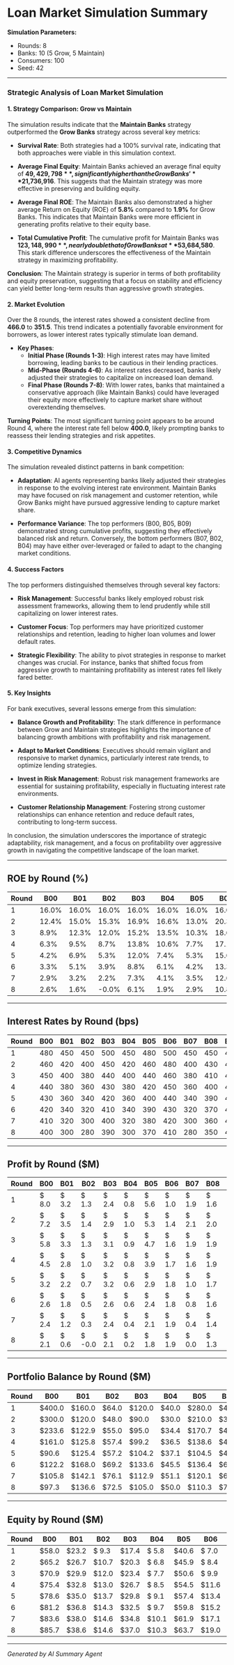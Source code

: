 # Loan Market Simulation Summary

**Simulation Parameters:**
- Rounds: 8
- Banks: 10 (5 Grow, 5 Maintain)
- Consumers: 100
- Seed: 42

---

### Strategic Analysis of Loan Market Simulation

#### 1. Strategy Comparison: Grow vs Maintain

The simulation results indicate that the **Maintain Banks** strategy outperformed the **Grow Banks** strategy across several key metrics:

- **Survival Rate**: Both strategies had a 100% survival rate, indicating that both approaches were viable in this simulation context.
  
- **Average Final Equity**: Maintain Banks achieved an average final equity of **$49,429,798**, significantly higher than the Grow Banks' **$21,736,916**. This suggests that the Maintain strategy was more effective in preserving and building equity.

- **Average Final ROE**: The Maintain Banks also demonstrated a higher average Return on Equity (ROE) of **5.8%** compared to **1.9%** for Grow Banks. This indicates that Maintain Banks were more efficient in generating profits relative to their equity base.

- **Total Cumulative Profit**: The cumulative profit for Maintain Banks was **$123,148,990**, nearly double that of Grow Banks at **$53,684,580**. This stark difference underscores the effectiveness of the Maintain strategy in maximizing profitability.

**Conclusion**: The Maintain strategy is superior in terms of both profitability and equity preservation, suggesting that a focus on stability and efficiency can yield better long-term results than aggressive growth strategies.

#### 2. Market Evolution

Over the 8 rounds, the interest rates showed a consistent decline from **466.0** to **351.5**. This trend indicates a potentially favorable environment for borrowers, as lower interest rates typically stimulate loan demand. 

- **Key Phases**:
  - **Initial Phase (Rounds 1-3)**: High interest rates may have limited borrowing, leading banks to be cautious in their lending practices.
  - **Mid-Phase (Rounds 4-6)**: As interest rates decreased, banks likely adjusted their strategies to capitalize on increased loan demand.
  - **Final Phase (Rounds 7-8)**: With lower rates, banks that maintained a conservative approach (like Maintain Banks) could have leveraged their equity more effectively to capture market share without overextending themselves.

**Turning Points**: The most significant turning point appears to be around Round 4, where the interest rate fell below **400.0**, likely prompting banks to reassess their lending strategies and risk appetites.

#### 3. Competitive Dynamics

The simulation revealed distinct patterns in bank competition:

- **Adaptation**: AI agents representing banks likely adjusted their strategies in response to the evolving interest rate environment. Maintain Banks may have focused on risk management and customer retention, while Grow Banks might have pursued aggressive lending to capture market share.

- **Performance Variance**: The top performers (B00, B05, B09) demonstrated strong cumulative profits, suggesting they effectively balanced risk and return. Conversely, the bottom performers (B07, B02, B04) may have either over-leveraged or failed to adapt to the changing market conditions.

#### 4. Success Factors

The top performers distinguished themselves through several key factors:

- **Risk Management**: Successful banks likely employed robust risk assessment frameworks, allowing them to lend prudently while still capitalizing on lower interest rates.

- **Customer Focus**: Top performers may have prioritized customer relationships and retention, leading to higher loan volumes and lower default rates.

- **Strategic Flexibility**: The ability to pivot strategies in response to market changes was crucial. For instance, banks that shifted focus from aggressive growth to maintaining profitability as interest rates fell likely fared better.

#### 5. Key Insights

For bank executives, several lessons emerge from this simulation:

- **Balance Growth and Profitability**: The stark difference in performance between Grow and Maintain strategies highlights the importance of balancing growth ambitions with profitability and risk management.

- **Adapt to Market Conditions**: Executives should remain vigilant and responsive to market dynamics, particularly interest rate trends, to optimize lending strategies.

- **Invest in Risk Management**: Robust risk management frameworks are essential for sustaining profitability, especially in fluctuating interest rate environments.

- **Customer Relationship Management**: Fostering strong customer relationships can enhance retention and reduce default rates, contributing to long-term success.

In conclusion, the simulation underscores the importance of strategic adaptability, risk management, and a focus on profitability over aggressive growth in navigating the competitive landscape of the loan market.

---

## ROE by Round (%)

| Round | B00 | B01 | B02 | B03 | B04 | B05 | B06 | B07 | B08 | B09 |
|-------|------|------|------|------|------|------|------|------|------|------|
|     1 | 16.0% | 16.0% | 16.0% | 16.0% | 16.0% | 16.0% | 16.0% | 16.0% | 16.0% | 16.0% |
|     2 | 12.4% | 15.0% | 15.3% | 16.9% | 16.6% | 13.0% | 20.3% | 15.3% | 17.2% | 15.4% |
|     3 | 8.9% | 12.3% | 12.0% | 15.2% | 13.5% | 10.3% | 18.6% | 12.0% | 14.3% | 13.5% |
|     4 | 6.3% | 9.5% | 8.7% | 13.8% | 10.6% | 7.7% | 17.1% | 8.7% | 12.1% | 11.7% |
|     5 | 4.2% | 6.9% | 5.3% | 12.0% | 7.4% | 5.3% | 15.6% | 5.3% | 9.9% | 10.6% |
|     6 | 3.3% | 5.1% | 3.9% | 8.8% | 6.1% | 4.2% | 13.3% | 3.9% | 8.2% | 8.1% |
|     7 | 2.9% | 3.2% | 2.2% | 7.3% | 4.1% | 3.5% | 12.6% | 1.9% | 7.0% | 7.3% |
|     8 | 2.6% | 1.6% | -0.0% | 6.1% | 1.9% | 2.9% | 10.8% | 0.0% | 5.8% | 6.5% |

---

## Interest Rates by Round (bps)

| Round | B00 | B01 | B02 | B03 | B04 | B05 | B06 | B07 | B08 | B09 |
|-------|------|------|------|------|------|------|------|------|------|------|
|     1 | 480 | 450 | 450 | 500 | 450 | 480 | 500 | 450 | 450 | 450 |
|     2 | 460 | 420 | 400 | 450 | 420 | 460 | 480 | 400 | 430 | 480 |
|     3 | 450 | 400 | 380 | 440 | 400 | 440 | 460 | 380 | 410 | 460 |
|     4 | 440 | 380 | 360 | 430 | 380 | 420 | 450 | 360 | 400 | 455 |
|     5 | 430 | 360 | 340 | 420 | 360 | 400 | 440 | 340 | 390 | 450 |
|     6 | 420 | 340 | 320 | 410 | 340 | 390 | 430 | 320 | 370 | 445 |
|     7 | 410 | 320 | 300 | 400 | 320 | 380 | 420 | 300 | 360 | 440 |
|     8 | 400 | 300 | 280 | 390 | 300 | 370 | 410 | 280 | 350 | 435 |

---

## Profit by Round ($M)

| Round | B00 | B01 | B02 | B03 | B04 | B05 | B06 | B07 | B08 | B09 |
|-------|------|------|------|------|------|------|------|------|------|------|
|     1 | $ 8.0 | $ 3.2 | $ 1.3 | $ 2.4 | $ 0.8 | $ 5.6 | $ 1.0 | $ 1.9 | $ 1.6 | $ 2.9 |
|     2 | $ 7.2 | $ 3.5 | $ 1.4 | $ 2.9 | $ 1.0 | $ 5.3 | $ 1.4 | $ 2.1 | $ 2.0 | $ 3.2 |
|     3 | $ 5.8 | $ 3.3 | $ 1.3 | $ 3.1 | $ 0.9 | $ 4.7 | $ 1.6 | $ 1.9 | $ 1.9 | $ 3.3 |
|     4 | $ 4.5 | $ 2.8 | $ 1.0 | $ 3.2 | $ 0.8 | $ 3.9 | $ 1.7 | $ 1.6 | $ 1.9 | $ 3.2 |
|     5 | $ 3.2 | $ 2.2 | $ 0.7 | $ 3.2 | $ 0.6 | $ 2.9 | $ 1.8 | $ 1.0 | $ 1.7 | $ 3.2 |
|     6 | $ 2.6 | $ 1.8 | $ 0.5 | $ 2.6 | $ 0.6 | $ 2.4 | $ 1.8 | $ 0.8 | $ 1.6 | $ 2.7 |
|     7 | $ 2.4 | $ 1.2 | $ 0.3 | $ 2.4 | $ 0.4 | $ 2.1 | $ 1.9 | $ 0.4 | $ 1.4 | $ 2.7 |
|     8 | $ 2.1 | $ 0.6 |$ -0.0 | $ 2.1 | $ 0.2 | $ 1.8 | $ 1.9 | $ 0.0 | $ 1.3 | $ 2.6 |

---

## Portfolio Balance by Round ($M)

| Round | B00 | B01 | B02 | B03 | B04 | B05 | B06 | B07 | B08 | B09 |
|-------|------|------|------|------|------|------|------|------|------|------|
|     1 | $400.0 | $160.0 | $64.0 | $120.0 | $40.0 | $280.0 | $48.0 | $96.0 | $80.0 | $144.0 |
|     2 | $300.0 | $120.0 | $48.0 | $90.0 | $30.0 | $210.0 | $36.0 | $72.0 | $60.0 | $108.0 |
|     3 | $233.6 | $122.9 | $55.0 | $95.0 | $34.4 | $170.7 | $41.3 | $82.6 | $68.7 | $98.2 |
|     4 | $161.0 | $125.8 | $57.4 | $99.2 | $36.5 | $138.6 | $45.8 | $86.2 | $73.5 | $92.5 |
|     5 | $90.6 | $125.4 | $57.2 | $104.2 | $37.1 | $104.5 | $49.7 | $85.9 | $75.7 | $83.0 |
|     6 | $122.2 | $168.0 | $69.2 | $133.6 | $45.5 | $136.4 | $64.7 | $103.8 | $94.4 | $109.9 |
|     7 | $105.8 | $142.1 | $76.1 | $112.9 | $51.1 | $120.1 | $66.4 | $106.7 | $93.9 | $95.8 |
|     8 | $97.3 | $136.6 | $72.5 | $105.0 | $50.0 | $110.3 | $75.0 | $110.8 | $101.7 | $90.9 |

---

## Equity by Round ($M)

| Round | B00 | B01 | B02 | B03 | B04 | B05 | B06 | B07 | B08 | B09 |
|-------|------|------|------|------|------|------|------|------|------|------|
|     1 | $58.0 | $23.2 | $ 9.3 | $17.4 | $ 5.8 | $40.6 | $ 7.0 | $13.9 | $11.6 | $20.9 |
|     2 | $65.2 | $26.7 | $10.7 | $20.3 | $ 6.8 | $45.9 | $ 8.4 | $16.1 | $13.6 | $24.1 |
|     3 | $70.9 | $29.9 | $12.0 | $23.4 | $ 7.7 | $50.6 | $ 9.9 | $18.0 | $15.5 | $27.3 |
|     4 | $75.4 | $32.8 | $13.0 | $26.7 | $ 8.5 | $54.5 | $11.6 | $19.5 | $17.4 | $30.5 |
|     5 | $78.6 | $35.0 | $13.7 | $29.8 | $ 9.1 | $57.4 | $13.4 | $20.6 | $19.2 | $33.8 |
|     6 | $81.2 | $36.8 | $14.3 | $32.5 | $ 9.7 | $59.8 | $15.2 | $21.4 | $20.7 | $36.5 |
|     7 | $83.6 | $38.0 | $14.6 | $34.8 | $10.1 | $61.9 | $17.1 | $21.8 | $22.2 | $39.2 |
|     8 | $85.7 | $38.6 | $14.6 | $37.0 | $10.3 | $63.7 | $19.0 | $21.8 | $23.4 | $41.7 |

---

*Generated by AI Summary Agent*
